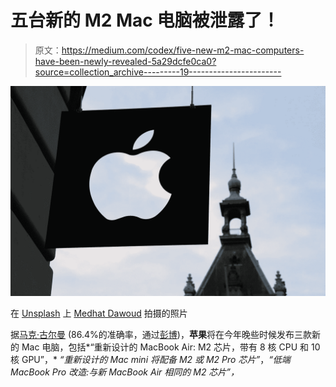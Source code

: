 # 五台新的 M2 Mac 电脑被泄露了！

> 原文：<https://medium.com/codex/five-new-m2-mac-computers-have-been-newly-revealed-5a29dcfe0ca0?source=collection_archive---------19----------------------->

![](img/d71230efc6f49b8fe15770e891309d10.png)

在 [Unsplash](https://unsplash.com?utm_source=medium&utm_medium=referral) 上 [Medhat Dawoud](https://unsplash.com/@medhatdawoud?utm_source=medium&utm_medium=referral) 拍摄的照片

据[马克·古尔曼](https://appletrack.com/mark-gurman/) (86.4%的准确率，通过[彭博](https://www.bloomberg.com/news/articles/2022-04-14/apple-readies-several-new-macs-with-next-generation-m2-chips))，**苹果**将在今年晚些时候发布三款新的 Mac 电脑，包括*“重新设计的 MacBook Air: M2 芯片，带有 8 核 CPU 和 10 核 GPU”，* *“重新设计的 Mac mini 将配备 M2 或 M2 Pro 芯片”*，*“低端 MacBook Pro 改造:与新 MacBook Air 相同的 M2 芯片”，*